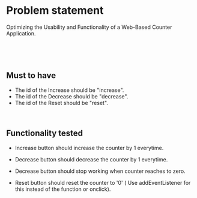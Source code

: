 # Problem statement

Optimizing the Usability and Functionality of a Web-Based Counter Application.

&nbsp;

&nbsp;

## Must to have

- The id of the Increase should be "increase".
- The id of the Decrease should be "decrease".
- The id of the Reset should be "reset".

&nbsp;

## Functionality tested

- Increase button should increase the counter by 1 everytime.

- Decrease button should decrease the counter by 1 everytime.

- Decrease button should stop working when counter reaches to zero.

- Reset button should reset the counter to '0' ( Use addEventListener for this instead of the function or onclick).
